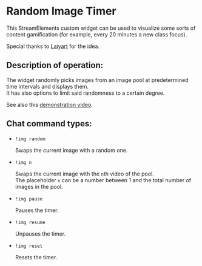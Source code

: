 # Random Image Timer
This StreamElements custom widget can be used to visualize some sorts of content gamification (for example, every 20 minutes a new class focus).

Special thanks to [Laiyart](https://www.twitch.tv/laiyart) for the idea.


## Description of operation:
The widget randomly picks images from an image pool at predetermined time intervals and displays them.  
It has also options to limit said randomness to a certain degree.

See also this [demonstration video](https://www.youtube.com/watch?v=YQAS3tV4uDM).


## Chat command types:
 - `!img random` 
   
   Swaps the current image with a random one.
   
 - `!img n` 
   
   Swaps the current image with the `n`th video of the pool.  
   The placeholder `n` can be a number between 1 and the total number of images in the pool.
   
 - `!img pause` 
   
   Pauses the timer.
   
 - `!img resume` 
   
   Unpauses the timer.
   
 - `!img reset` 
   
   Resets the timer.
